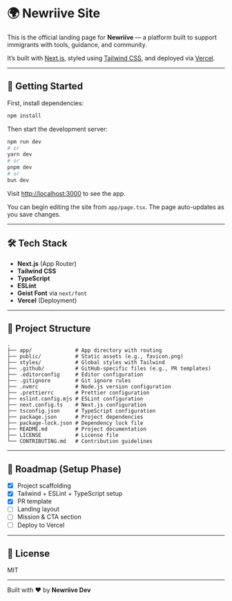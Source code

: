 # 🌍 Newriive Site

This is the official landing page for **Newriive** — a platform built to support immigrants with tools, guidance, and community.

It’s built with [Next.js](https://nextjs.org), styled using [Tailwind CSS](https://tailwindcss.com), and deployed via [Vercel](https://vercel.com).

---

## 🚀 Getting Started

First, install dependencies:

```bash
npm install
```

Then start the development server:

```bash
npm run dev
# or
yarn dev
# or
pnpm dev
# or
bun dev
```

Visit [http://localhost:3000](http://localhost:3000) to see the app.

You can begin editing the site from `app/page.tsx`. The page auto-updates as you save changes.

---

## 🛠️ Tech Stack

- **Next.js** (App Router)
- **Tailwind CSS**
- **TypeScript**
- **ESLint**
- **Geist Font** via `next/font`
- **Vercel** (Deployment)

---

## 📁 Project Structure

```
.
├── app/              # App directory with routing
├── public/           # Static assets (e.g., favicon.png)
├── styles/           # Global styles with Tailwind
├── .github/          # GitHub-specific files (e.g., PR templates)
├── .editorconfig     # Editor configuration
├── .gitignore        # Git ignore rules
├── .nvmrc            # Node.js version configuration
├── .prettierrc       # Prettier configuration
├── eslint.config.mjs # ESLint configuration
├── next.config.ts    # Next.js configuration
├── tsconfig.json     # TypeScript configuration
├── package.json      # Project dependencies
├── package-lock.json # Dependency lock file
├── README.md         # Project documentation
├── LICENSE           # License file
└── CONTRIBUTING.md   # Contribution guidelines
```

---

## 📌 Roadmap (Setup Phase)

- [x] Project scaffolding
- [x] Tailwind + ESLint + TypeScript setup
- [x] PR template
- [ ] Landing layout
- [ ] Mission & CTA section
- [ ] Deploy to Vercel

---

## 📄 License

MIT

---

Built with ❤️ by **Newriive Dev**
